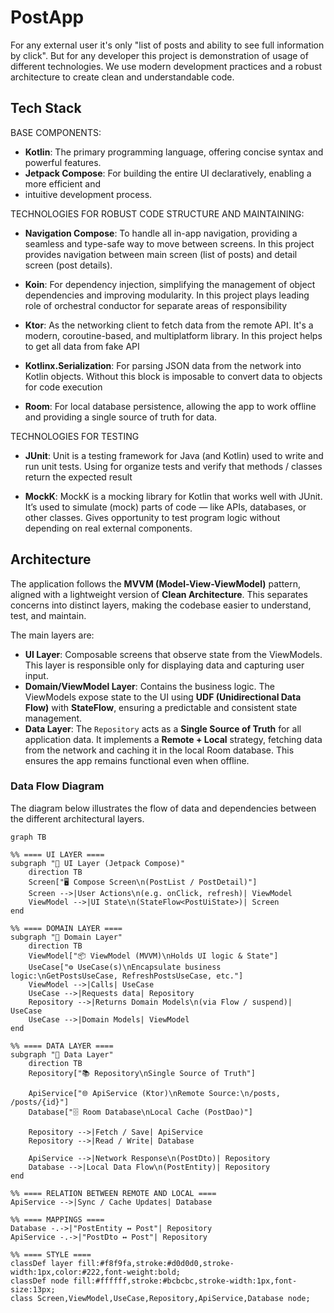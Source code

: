 # PostApp

For any external user it's only "list of posts and ability to see full information by click".
But for any developer this project is demonstration of usage of different technologies. We use 
modern development practices and a robust architecture to create clean and understandable code.

## Tech Stack

BASE COMPONENTS:
- **Kotlin**: The primary programming language, offering concise syntax and powerful features.
- **Jetpack Compose**: For building the entire UI declaratively, enabling a more efficient and 
- intuitive development process.

TECHNOLOGIES FOR ROBUST CODE STRUCTURE AND MAINTAINING:
- **Navigation Compose**: 
To handle all in-app navigation, providing a seamless and type-safe way to move between screens.
In this project provides navigation between main screen (list of posts) and detail screen (post details).

- **Koin**: 
For dependency injection, simplifying the management of object dependencies and improving modularity.
In this project plays leading role of orchestral conductor for separate areas of responsibility

- **Ktor**: 
As the networking client to fetch data from the remote API. It's a modern, coroutine-based, 
and multiplatform library. In this project helps to get all data from fake API

- **Kotlinx.Serialization**: 
For parsing JSON data from the network into Kotlin objects. Without this block is imposable to convert 
data to objects for code execution

- **Room**: 
For local database persistence, allowing the app to work offline and providing a single source of 
truth for data.

TECHNOLOGIES FOR TESTING
- **JUnit**:
Unit is a testing framework for Java (and Kotlin) used to write and run unit tests.
Using for organize tests and verify that methods / classes return the expected result

- **MockK**:
MockK is a mocking library for Kotlin that works well with JUnit. 
It’s used to simulate (mock) parts of code — like APIs, databases, or other classes.
Gives opportunity to test program logic without depending on real external components.

## Architecture

The application follows the **MVVM (Model-View-ViewModel)** pattern, aligned with a lightweight version 
of **Clean Architecture**. This separates concerns into distinct layers, making the codebase easier to 
understand, test, and maintain.

The main layers are:
- **UI Layer**: Composable screens that observe state from the ViewModels. This layer is responsible 
only for displaying data and capturing user input.
- **Domain/ViewModel Layer**: Contains the business logic. The ViewModels expose state to the UI 
using **UDF (Unidirectional Data Flow)** with **StateFlow**, ensuring a predictable and consistent 
state management.
- **Data Layer**: The `Repository` acts as a **Single Source of Truth** for all application data. It 
implements a **Remote + Local** strategy, fetching data from the network and caching it in the local 
Room database. This ensures the app remains functional even when offline.

### Data Flow Diagram

The diagram below illustrates the flow of data and dependencies between the different architectural layers.

```mermaid
graph TB

%% ==== UI LAYER ====
subgraph "🎨 UI Layer (Jetpack Compose)"
    direction TB
    Screen["🖥️ Compose Screen\n(PostList / PostDetail)"]
    Screen -->|User Actions\n(e.g. onClick, refresh)| ViewModel
    ViewModel -->|UI State\n(StateFlow<PostUiState>)| Screen
end

%% ==== DOMAIN LAYER ====
subgraph "🧠 Domain Layer"
    direction TB
    ViewModel["📦 ViewModel (MVVM)\nHolds UI logic & State"]
    UseCase["⚙️ UseCase(s)\nEncapsulate business logic:\nGetPostsUseCase, RefreshPostsUseCase, etc."]
    ViewModel -->|Calls| UseCase
    UseCase -->|Requests data| Repository
    Repository -->|Returns Domain Models\n(via Flow / suspend)| UseCase
    UseCase -->|Domain Models| ViewModel
end

%% ==== DATA LAYER ====
subgraph "💾 Data Layer"
    direction TB
    Repository["📚 Repository\nSingle Source of Truth"]

    ApiService["🌐 ApiService (Ktor)\nRemote Source:\n/posts, /posts/{id}"]
    Database["🗄️ Room Database\nLocal Cache (PostDao)"]

    Repository -->|Fetch / Save| ApiService
    Repository -->|Read / Write| Database

    ApiService -->|Network Response\n(PostDto)| Repository
    Database -->|Local Data Flow\n(PostEntity)| Repository
end

%% ==== RELATION BETWEEN REMOTE AND LOCAL ====
ApiService -->|Sync / Cache Updates| Database

%% ==== MAPPINGS ====
Database -.->|"PostEntity ↔ Post"| Repository
ApiService -.->|"PostDto ↔ Post"| Repository

%% ==== STYLE ====
classDef layer fill:#f8f9fa,stroke:#d0d0d0,stroke-width:1px,color:#222,font-weight:bold;
classDef node fill:#ffffff,stroke:#bcbcbc,stroke-width:1px,font-size:13px;
class Screen,ViewModel,UseCase,Repository,ApiService,Database node;
```
